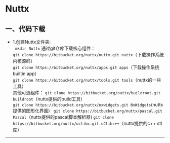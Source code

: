 # Nuttx
## 一、代码下载
* 1.创建Nuttx文件夹:  
` mkdir Nuttx`
通过git仓库下载核心组件：  
`git clone https://bitbucket.org/nuttx/nuttx.git nuttx`（下载操作系统内核源码）  
`git clone https://bitbucket.org/nuttx/apps.git apps`（下载操作系统builtin app）  
`git clone https://bitbucket.org/nuttx/tools.git tools`（nuttx的一些工具）  
其他可选组件：
`git clone https://bitbucket.org/nuttx/buildroot.git buildroot`（nuttx提供的build工具）  
`git clone https://bitbucket.org/nuttx/nxwidgets.git NxWidgets`(nuttx提供的图形化界面)  
`git clone https://bitbucket.org/nuttx/pascal.git Pascal`（nuttx提供的pascal脚本解析器)
`git clone https://bitbucket.org/nuttx/uclibc.git uClibc++`（nuttx提供的c++ stl库）
---
